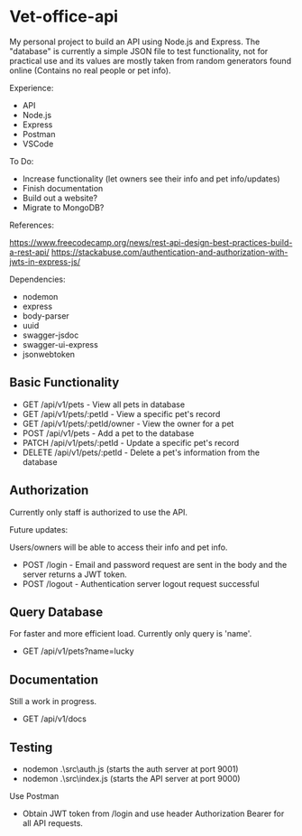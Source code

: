 # Vet-office-api
  My personal project to build an API using Node.js and Express. The "database" is currently a simple JSON file to test functionality, not for practical use and its values are mostly taken from random generators found online (Contains no real people or pet info). 

Experience:

- API
- Node.js
- Express
- Postman
- VSCode

To Do:

- Increase functionality (let owners see their info and pet info/updates)
- Finish documentation
- Build out a website?
- Migrate to MongoDB?

References:

https://www.freecodecamp.org/news/rest-api-design-best-practices-build-a-rest-api/
https://stackabuse.com/authentication-and-authorization-with-jwts-in-express-js/

Dependencies:

- nodemon
- express
- body-parser
- uuid
- swagger-jsdoc
- swagger-ui-express
- jsonwebtoken

## Basic Functionality
- GET /api/v1/pets - View all pets in database
- GET /api/v1/pets/:petId - View a specific pet's record
- GET /api/v1/pets/:petId/owner - View the owner for a pet
- POST /api/v1/pets - Add a pet to the database
- PATCH /api/v1/pets/:petId - Update a specific pet's record
- DELETE /api/v1/pets/:petId - Delete a pet's information from the database

## Authorization
Currently only staff is authorized to use the API.

Future updates:

Users/owners will be able to access their info and pet info.

- POST /login - Email and password request are sent in the body and the server returns a JWT token.
- POST /logout - Authentication server logout request successful

## Query Database
For faster and more efficient load. Currently only query is 'name'.

- GET /api/v1/pets?name=lucky

## Documentation
Still a work in progress.

- GET /api/v1/docs

## Testing

- nodemon .\src\auth.js (starts the auth server at port 9001)
- nodemon .\src\index.js (starts the API server at port 9000)

Use Postman
- Obtain JWT token from /login and use header Authorization Bearer for all API requests.
